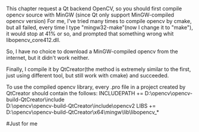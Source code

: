 This chapter request a Qt backend OpenCV, 
so you should first compile opencv source with MinGW (since Qt only support MinGW-compiled opencv version)
For me, I've tried many times to compile opencv by cmake,
but all failed, every time I type "mingw32-make"(now I change it to "make"),
it would stop at 41% or so, and prompted that something wrong whit libopencv_core412.dll.

So, I have no choice to download a MinGW-compiled opencv from the internet,
but it didn't work neither.

Finally, I compile it by QtCreator(the method is extremely similar to the first, just using different tool, but still work with cmake)
and succeeded.

To use the compiled opencv library, every .pro file in a project created by QtCreator should contain the follows:
INCLUDEPATH += D:\opencv\opencv-build-QtCreator\include \
               D:\opencv\opencv-build-QtCreator\include\opencv2
LIBS += D:\opencv\opencv-build-QtCreator\x64\mingw\lib\libopencv_*

#Just for me
